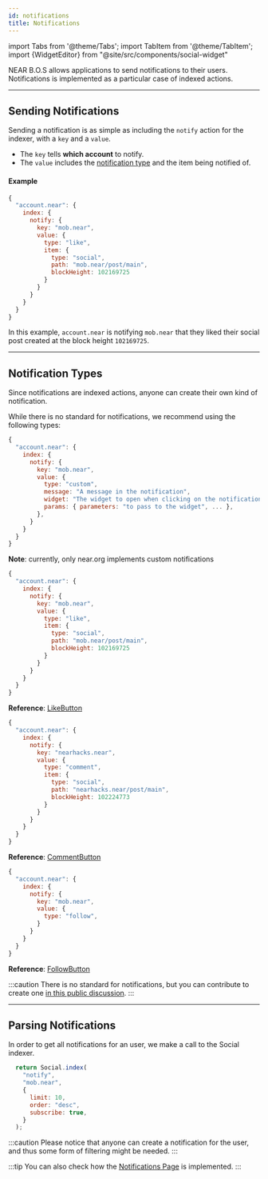```yaml
---
id: notifications
title: Notifications
---
```

import Tabs from '@theme/Tabs';
import TabItem from '@theme/TabItem';
import {WidgetEditor} from "@site/src/components/social-widget"

NEAR B.O.S allows applications to send notifications to their users. Notifications is implemented as a particular case of indexed actions.

---

## Sending Notifications 

Sending a notification is as simple as including the `notify` action for the indexer, with a `key` and a `value`.

- The `key` tells **which account** to notify.
- The `value` includes the [notification type](#notification-types) and the item being notified of.

#### Example 
```js
{
  "account.near": {
    index: {
      notify: {
        key: "mob.near",
        value: {
          type: "like",
          item: {
            type: "social",
            path: "mob.near/post/main",
            blockHeight: 102169725
          }
        }
      }
    }
  }
}
```

In this example, `account.near` is notifying `mob.near` that they liked their social post created at the block height `102169725`.

---

## Notification Types

Since notifications are indexed actions, anyone can create their own kind of notification.

While there is no standard for notifications, we recommend using the following types:

<Tabs>
  <TabItem value="Custom" default>

  ```jsx
  {
    "account.near": {
      index: {
        notify: {
          key: "mob.near",
          value: {
            type: "custom",
            message: "A message in the notification",
            widget: "The widget to open when clicking on the notification",
            params: { parameters: "to pass to the widget", ... },
          },
        }
      }
    }
  }
  ```

  **Note**: currently, only near.org implements custom notifications

  </TabItem>

  <TabItem value="Like">

  ```js
  {
    "account.near": {
      index: {
        notify: {
          key: "mob.near",
          value: {
            type: "like",
            item: {
              type: "social",
              path: "mob.near/post/main",
              blockHeight: 102169725
            }
          }
        }
      }
    }
  }
  ```

  **Reference**: [LikeButton](https://near.org/near/widget/ComponentDetailsPage?src=near/widget/LikeButton&tab=source)

  </TabItem>
  <TabItem value="Comment">

  ```js
  {
    "account.near": {
      index: {
        notify: {
          key: "nearhacks.near",
          value: {
            type: "comment",
            item: {
              type: "social",
              path: "nearhacks.near/post/main",
              blockHeight: 102224773
            }
          }
        }
      }
    }
  }
  ```

  **Reference**: [CommentButton](https://near.org/near/widget/ComponentDetailsPage?src=near/widget/Comments.Compose&tab=source)

  </TabItem>
    <TabItem value="Follow">

  ```js
  {
    "account.near": {
      index: {
        notify: {
          key: "mob.near",
          value: {
            type: "follow",
          }
        }
      }
    }
  }
  ```

  **Reference**: [FollowButton](https://near.org/near/widget/ComponentDetailsPage?src=near/widget/FollowButton&tab=source)

  </TabItem>

</Tabs>

:::caution
There is no standard for notifications, but you can contribute to create one [in this public discussion](https://github.com/NearSocial/standards/pull/19/files).
:::

---

## Parsing Notifications

In order to get all notifications for an user, we make a call to the Social indexer.

<WidgetEditor id='1' height="190px">

```js
  return Social.index(
    "notify",
    "mob.near",
    {
      limit: 10,
      order: "desc",
      subscribe: true,
    }
  );
```

</WidgetEditor>

:::caution
Please notice that anyone can create a notification for the user, and thus some form of filtering might be needed.
:::

:::tip
You can also check how the [Notifications Page](https://near.org/near/widget/ComponentDetailsPage?src=near/widget/NotificationsPage&tab=source) is implemented.
:::